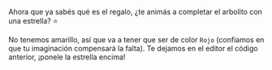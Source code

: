 Ahora que ya sabés qué es el regalo, ¿te animás a completar el arbolito con una estrella? :star: 

No tenemos amarillo, así que va a tener que ser de color `Rojo` (confiamos en que tu imaginación compensará la falta). Te dejamos en el editor el código anterior, ¡ponele la estrella encima!